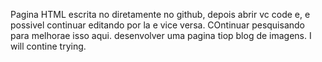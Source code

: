 Pagina HTML escrita no diretamente no github, depois abrir vc code e, e possivel continuar editando por la e vice versa.
COntinuar pesquisando para melhorae isso aqui.
desenvolver uma pagina tiop blog de imagens.
I will contine trying.
